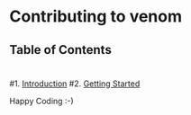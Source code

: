 # Contributing to venom
 ## Table of Contents
 #
 #1. [Introduction](#introduction)
 #2. [Getting Started](#getting-started)

Happy Coding :-)

